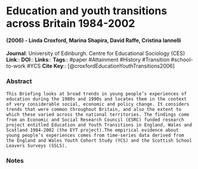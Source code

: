 # Education and youth transitions across Britain 1984-2002
#### (2006) - Linda Croxford, Marina Shapira, David Raffe, Cristina Iannelli
**Journal**: University of Edinburgh. Centre for Educational Sociology (CES)
**Link**:: 
**DOI**:: 
**Links**:: 
**Tags**:: #paper #Attainment #History #Transition #school-to-work #YCS 
**Cite Key**:: [@croxfordEducationYouthTransitions2006]

### Abstract

```
This Briefing looks at broad trends in young people’s experiences of education during the 1980s and 1990s and locates them in the context of very considerable social, economic and policy change. It considers trends that were common throughout Britain, and also the extent to which these varied across the national territories. The findings come from an Economic and Social Research Council (ESRC) funded research project entitled Education and Youth Transitions in England, Wales and Scotland 1984-2002 (the EYT project).The empirical evidence about young people’s experiences comes from time-series data derived from the England and Wales Youth Cohort Study (YCS) and the Scottish School Leavers Surveys (SSLS).
```

### Notes

